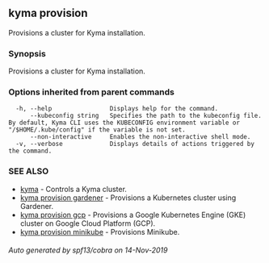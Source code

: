 ## kyma provision

Provisions a cluster for Kyma installation.

### Synopsis

Provisions a cluster for Kyma installation.

### Options inherited from parent commands

```
  -h, --help                Displays help for the command.
      --kubeconfig string   Specifies the path to the kubeconfig file. By default, Kyma CLI uses the KUBECONFIG environment variable or "/$HOME/.kube/config" if the variable is not set.
      --non-interactive     Enables the non-interactive shell mode.
  -v, --verbose             Displays details of actions triggered by the command.
```

### SEE ALSO

* [kyma](kyma.md)	 - Controls a Kyma cluster.
* [kyma provision gardener](kyma_provision_gardener.md)	 - Provisions a Kubernetes cluster using Gardener.
* [kyma provision gcp](kyma_provision_gcp.md)	 - Provisions a Google Kubernetes Engine (GKE) cluster on Google Cloud Platform (GCP).
* [kyma provision minikube](kyma_provision_minikube.md)	 - Provisions Minikube.

###### Auto generated by spf13/cobra on 14-Nov-2019
